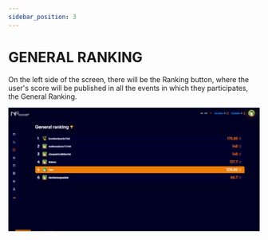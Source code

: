 ```yaml
---
sidebar_position: 3
---
```


# GENERAL RANKING

On the left side of the screen, there will be the Ranking button, where the user's score will be published in all the events in which they participates, the General Ranking.

![1](./../assets/generalnovo.png)
